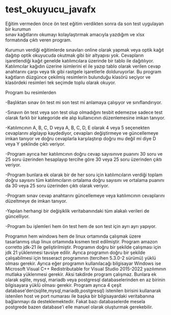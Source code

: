 # test_okuyucu_javafx
Eğitim vermeden önce ön test eğitim verdikten sonra da 
son test uygulayan bir kurumun  
sınav kağıtlarını okumayı kolaylaştırmak amacıyla yazdığım 
ve xlsx formatında çıktı veren program.

Kurumun  verdiği eğitimlerde sınavları online olarak yapmak veya optik kağıt dağıtıp optik okuyucuda okutmak gibi bir altyapısı yok. 
Cevapların işaretlendiği kağıt genelde katılımcılara üzerinde bir tablo ile dağıtılıyor.
Katılımcılar kağıdın üzerine isimlerini el ile yazıp tablo olarak verilen cevap anahtarını çarpı veya tik gibi rastgele işaretlerle dolduruyorlar.
Bu program kağıtların düzgünce çekilmiş resimlerin bulunduğu klasörü seçiyor ve klasördeki resimleri tek seçimde toplu olarak okuyor.

Program bu resimlerden


-Başlıktan sınav ön test mi son test mi anlamaya çalışıyor ve sınıflandırıyor.

-Sınavın ön test veya son test olup olmadığını tesbit edemezse sadece test olarak farklı bir kategoride ele alıp kullanıcının düzenlemesine imkan tanıyor.

-Katılımcının A, B, C, D veya A, B, C, D, E olarak 4 veya 5 seçenekten cevaplarını algılayıp kaydediyor, cevapları değiştirmeye ve güncellemeye imkan tanıyor 
ve doğru cevaplarla karşılaştırıp 
doğru mu değil mi diye D veya Y şeklinde çıktı veriyor.

-Program ayrıca her katılımcının doğru cevap sayısınıve puanını 30 soru ve 25 soru üzerinden hesaplayıp tercihe göre 30 veya 25 soru üzerinden çıktı veriyor.

-Program bunlara ek olarak bir de her soru için katılımcıların verdiği toplam doğru sayısını tüm katılımcıların ortalama doğru sayısını ve ortalama puanını da 30 veya 25 soru üzerinden çıktı olarak veriyor.

-Program sınav cevap anahtarını güncellemeye veya katılımcının cevaplarını düzeltmeye de
imkan tanıyor.

-Yapılan herhangi bir değişiklik veritabanındaki tüm alakalı verileri de güncelliyor.

-Program bu işlemleri hem ön test hem de son test için ayrı ayrı yapıyor.



Programın hem windows hem de linux ortamında çalışmak üzere tasarlanmış olup linux ortamında kısmen test edilmiştir.
Program amazon corretto jdk-21 ile geliştirilmiştir. Programın doğru bir şekilde çalışması için  jdk 21 yüklenmesi tavsiye edilir.
Ayrıca programın doğru bir şekilde çalışabilmesi için tesseract programının
(tercihen 5.3.0-2 sürümü) yüklü olması gerekir.
Ayrıca eğer programın kullanılacağı bilgisayar Windows ise 
Microsoft Visual C++ Redistributable for Visual Studio 2015-2022 yazılımının mutlaka yüklenmesi gerekir. Aksi takdirde program çalışmaz.
Bunlara ek olarak sqlite, mysql, mariadb veya postgresql databaselerinden en az birinin
bilgisayara yüklü olması gerekir.
Program ayrıca 4 çeşit database'den(sqlite,mysql,mariadb,postgresql) istenilen birisini kullanarak istenilen host ve port numarası ile 
başka bir bilgisayardaki veritabanına bağlanmayı da desteklemektedir.
Fakat bazı databaselerde mesela postgrede bazen database'i elle manuel olarak oluşturmak gerekebilir.

